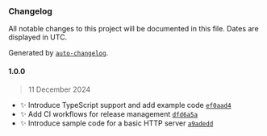 ### Changelog

All notable changes to this project will be documented in this file. Dates are displayed in UTC.

Generated by [`auto-changelog`](https://github.com/CookPete/auto-changelog).

#### 1.0.0

> 11 December 2024

- ✨ Introduce TypeScript support and add example code [`ef0aad4`](https://github.com/Xisabla/bootstrap-node-typescript/commit/ef0aad4a92e9255382bf0bf3cf7c774a34269910)
- ✨ Add CI workflows for release management [`dfd6a5a`](https://github.com/Xisabla/bootstrap-node-typescript/commit/dfd6a5a4bff75f1bc20d1d8fbb192a7f6a4cdc86)
- ✨ Introduce sample code for a basic HTTP server [`a9adedd`](https://github.com/Xisabla/bootstrap-node-typescript/commit/a9adedd203d2a7184e5658fbada73f61c787b32f)
